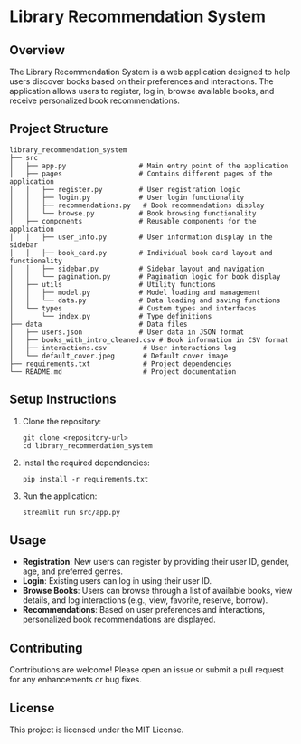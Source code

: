 # Library Recommendation System

## Overview
The Library Recommendation System is a web application designed to help users discover books based on their preferences and interactions. The application allows users to register, log in, browse available books, and receive personalized book recommendations.

## Project Structure
```
library_recommendation_system
├── src
│   ├── app.py                  # Main entry point of the application
│   ├── pages                   # Contains different pages of the application
│   │   ├── register.py         # User registration logic
│   │   ├── login.py            # User login functionality
│   │   ├── recommendations.py   # Book recommendations display
│   │   └── browse.py           # Book browsing functionality
│   ├── components              # Reusable components for the application
│   │   ├── user_info.py        # User information display in the sidebar
│   │   ├── book_card.py        # Individual book card layout and functionality
│   │   ├── sidebar.py          # Sidebar layout and navigation
│   │   └── pagination.py       # Pagination logic for book display
│   ├── utils                   # Utility functions
│   │   ├── model.py            # Model loading and management
│   │   └── data.py             # Data loading and saving functions
│   └── types                   # Custom types and interfaces
│       └── index.py            # Type definitions
├── data                        # Data files
│   ├── users.json              # User data in JSON format
│   ├── books_with_intro_cleaned.csv # Book information in CSV format
│   ├── interactions.csv         # User interactions log
│   └── default_cover.jpeg       # Default cover image
├── requirements.txt             # Project dependencies
└── README.md                    # Project documentation
```

## Setup Instructions
1. Clone the repository:
   ```
   git clone <repository-url>
   cd library_recommendation_system
   ```

2. Install the required dependencies:
   ```
   pip install -r requirements.txt
   ```

3. Run the application:
   ```
   streamlit run src/app.py
   ```

## Usage
- **Registration**: New users can register by providing their user ID, gender, age, and preferred genres.
- **Login**: Existing users can log in using their user ID.
- **Browse Books**: Users can browse through a list of available books, view details, and log interactions (e.g., view, favorite, reserve, borrow).
- **Recommendations**: Based on user preferences and interactions, personalized book recommendations are displayed.

## Contributing
Contributions are welcome! Please open an issue or submit a pull request for any enhancements or bug fixes.

## License
This project is licensed under the MIT License.